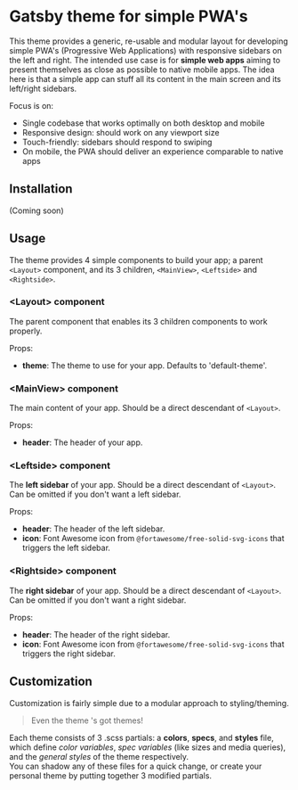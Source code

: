 # Gatsby theme for simple PWA's
This theme provides a generic, re-usable and modular layout for developing simple PWA's
(Progressive Web Applications) with responsive sidebars on the left and right.
The intended use case is for **simple web apps** aiming to present themselves as close
as possible to native mobile apps. The idea here is that a simple app can stuff all
its content in the main screen and its left/right sidebars.

Focus is on:
- Single codebase that works optimally on both desktop and mobile
- Responsive design: should work on any viewport size
- Touch-friendly: sidebars should respond to swiping
- On mobile, the PWA should deliver an experience comparable to native apps


## Installation
(Coming soon)


## Usage
The theme provides 4 simple components to build your app; a parent `<Layout>` component,
and its 3 children, `<MainView>`, `<Leftside>` and `<Rightside>`.

### \<Layout> component
The parent component that enables its 3 children components to work properly.

Props:
- **theme**: The theme to use for your app. Defaults to 'default-theme'.

### \<MainView> component
The main content of your app. Should be a direct descendant of `<Layout>`.

Props:
- **header**: The header of your app.

### \<Leftside> component
The **left sidebar** of your app. Should be a direct descendant of `<Layout>`.  
Can be omitted if you don't want a left sidebar.

Props:
- **header**: The header of the left sidebar.
- **icon**: Font Awesome icon from `@fortawesome/free-solid-svg-icons`
  that triggers the left sidebar.

### \<Rightside> component
The **right sidebar** of your app. Should be a direct descendant of `<Layout>`.  
Can be omitted if you don't want a right sidebar.

Props:
- **header**: The header of the right sidebar.
- **icon**: Font Awesome icon from `@fortawesome/free-solid-svg-icons`
  that triggers the right sidebar.


## Customization
Customization is fairly simple due to a modular approach to styling/theming.

> Even the theme 's got themes!

Each theme consists of 3 .scss partials: a **colors**, **specs**, and **styles** file,
which define *color variables*, *spec variables* (like sizes and media queries), and
the *general styles* of the theme respectively.  
You can shadow any of these files for a quick change, or create your personal
theme by putting together 3 modified partials.
